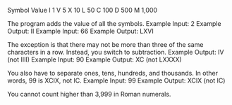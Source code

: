 
Symbol  Value
I       1
V       5
X       10
L       50
C       100
D       500
M       1,000


The program adds the value of all the symbols.
Example Input: 2
Example Output: II
Example Input: 66
Example Output: LXVI

The exception is that there may not be more than three of the same characters in a row. Instead, you switch to subtraction.
Example Output: IV (not IIII)
Example Input: 90
Example Output: XC (not LXXXX)

You also have to separate ones, tens, hundreds, and thousands. In other words, 99 is XCIX, not IC.
Example Input: 99
Example Output: XCIX (not IC)

You cannot count higher than 3,999 in Roman numerals.

